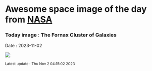 
# Awesome space image of the day from [NASA](https://api.nasa.gov/)

### Today image : The Fornax Cluster of Galaxies
Date : 2023-11-02

![](https://apod.nasa.gov/apod/image/2311/ClusterFornax1024.jpg)

<small>Latest update : Thu Nov  2 04:15:02 2023</small>
        